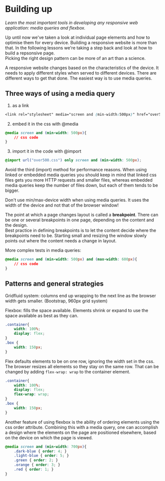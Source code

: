 # Building up

*Learn the most important tools in developing any responsive web application: media queries and flexbox.*

Up until now we've taken a look at individual page elements and how to optimise them for every device. Building a responsive website is more than that. In the following lessons we're taking a step back and look at how to build a repsonsive page.  
Picking the right design pattern can be more of an art than a science. 

A responsive website changes based on the characteristics of the device. It needs to apply different styles when served to different devices. There are different ways to get that done. The easiest way is to use media queries. 

## Three ways of using a media query  
1. as a link  
```css
<link rel="stylesheet" media="screen and (min-width:500px)" href="over500.css">
``` 
2. embed it in the css with @media  
```css
@media screen and (min-width: 500px){
    // css code
}  
``` 
3. import it in the code with @import 
```css
@import url("over500.css") only screen and (min-width: 500px);
```  

Avoid the third (import) method for performance reasons. When using linked or embedded media queries you should keep in mind that linked css files gets you more HTTP requests and smaller files, whereas embedded media queries keep the number of files down, but each of them tends to be bigger.  

Don't use min/max-device width when using media queries. It uses the width of the device and not that of the browser window!

The point at which a page changes layout is called a **breakpoint**. There can be one or several breakpoints in one page, depending on the content and the design.  
Best practice in defining breakpoints is to let the content decide where the breakpoints need to be. Starting small and resizing the window slowly points out where the content needs a change in layout.  

More complex tests in media queries:  
```css
@media screen and (min-width: 500px) and (max-width: 600px){  
    // css code  
}
```   


## Patterns and general strategies  
Gridfluid system: columns end up wrapping to the next line as the browser width gets smaller. (Bootstrap, 960px grid system)  

Flexbox: fills the space available. Elements shrink or expand to use the space available as best as they can.  
```css
.container{
    width: 100%;
    display: flex;
}  
.box {
    width: 150px;
}
```
Flex defaults elements to be on one row, ignoring the width set in the css. The browser resizes all elements so they stay on the same row. That can be changed by adding `flex-wrap: wrap` to the container element.  
```css
.container{
    width: 100%;
    display: flex;
    flex-wrap: wrap;
}  
.box {
    width: 150px;
}
```  

Another feature of using flexbox is the ability of ordering elements using the css order attribute. Combining this with a media query, one can accomplish a design where the elements on the page are positioned elsewhere, based on the device on which the page is viewed.  
```css
@media screen and (min-width: 700px){
    .dark-blue { order: 4; }
    .light-blue { order: 5; }
    .green { order: 2; }
    .orange { order: 3; }
    .red { order: 1; }
}
```

